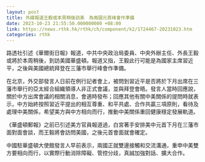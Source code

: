 ```yaml
---
layout: post
title: 外媒報道王毅或本周稍後訪美　為兩國元首峰會作準備
date: 2023-10-23 21:55:50.000000000 +08:00
link: https://news.rthk.hk/rthk/ch/component/k2/1724467-20231023.htm
categories: rthk
---
```


路透社引述《華爾街日報》報道，中共中央政治局委員、中央外辦主任、外長王毅或將於本周稍後，到訪美國華盛頓。報道又指，王毅此行可能是為國家主席習近平，之後與美國總統拜登在三藩市舉行峰會作準備。

在北京，外交部發言人日前在例行記者會上，被問到習近平是否將於下月出席在三藩市舉行的亞太經合組織領導人非正式會議，並與拜登會晤。發言人當時回應說，關於中方出席會議的相關消息，會適時發布；回應其他有關中美關係的提問時就表示，中方始終按照習近平提出的相互尊重、和平共處、合作共贏三項原則，看待及處理中美關係，希望美方與中方相向而行，推動中美關係重回健康穩定發展軌道。

《華盛頓郵報》之前已引述美方官員報道過，白宮著手安排美中元首下月在三藩市面對面會談，而王毅將會訪問美國，之後元首會面就會確定。

中國駐華盛頓大使館發言人早前表示，兩國正就雙邊接觸和交流溝通，重申中美雙方要相向而行，以實際行動消除障礙、管控分歧，真誠加強對話、擴大合作。
